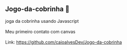 ## Jogo-da-cobrinha 🐍
joga da cobrinha usando Javascript
<br><br>
Meu primeiro contato com canvas
<br><br>
Link: https://github.com/caioalvesDev/Jogo-da-cobrinha
